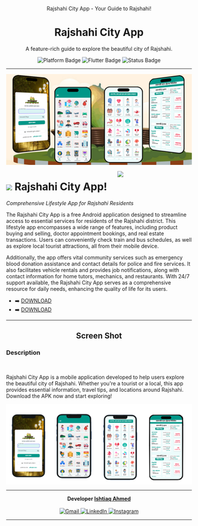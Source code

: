 <p align="center"> Rajshahi City App - Your Guide to Rajshahi!</p> 
<h1 align="center">Rajshahi City App</h1>
<p align="center">
  A feature-rich guide to explore the beautiful city of Rajshahi.<br>
</p>
<p align="center">
  <img src="https://img.shields.io/badge/Platform-Android-green?style=flat&logo=android&logoColor=white" alt="Platform Badge">
  <img src="https://img.shields.io/badge/Flutter-Built-blue?style=flat&logo=flutter&logoColor=white" alt="Flutter Badge">
  <img src="https://img.shields.io/badge/Status-Active-brightgreen?style=flat&logo=github" alt="Status Badge">
</p>

---

<!-- Your content here -->
<!-- Example: Features, Installation, Screenshots, etc. -->

<!--Banner-->
![Withishtiaq Banner Image](./feature.png)

<!--Night Owl image-->
<div>
  <img align="right" width="40%" src="https://blogger.googleusercontent.com/img/b/R29vZ2xl/AVvXsEhkjOqlg80tpCN9IxUsigRLpexUAK_mSta8sVFJdAw4nkOB88nPG-vbqpYLZWeopqOpOt8KiKTDlKKM3jBO0eZlOi9SaKgXVBYrqCEjviu2_1pulfmd1Ueob3V9_2CyMBMMLk8Y-aGb9faZzw-dzzC-LhRG85gp04m9ksvfJwSxxV8lmp1fNdVH5ZdNY9pc/s16000/512_512.png">
</div>

<!--Header Name-->
# <img src="https://images-wixmp-ed30a86b8c4ca887773594c2.wixmp.com/f/072fa096-b852-4161-ae5d-8f42f037c051/d3jae6h-5cbe2b8c-5efc-4dbe-ab37-f10fea30b54e.gif?token=eyJ0eXAiOiJKV1QiLCJhbGciOiJIUzI1NiJ9.eyJzdWIiOiJ1cm46YXBwOjdlMGQxODg5ODIyNjQzNzNhNWYwZDQxNWVhMGQyNmUwIiwiaXNzIjoidXJuOmFwcDo3ZTBkMTg4OTgyMjY0MzczYTVmMGQ0MTVlYTBkMjZlMCIsIm9iaiI6W1t7InBhdGgiOiJcL2ZcLzA3MmZhMDk2LWI4NTItNDE2MS1hZTVkLThmNDJmMDM3YzA1MVwvZDNqYWU2aC01Y2JlMmI4Yy01ZWZjLTRkYmUtYWIzNy1mMTBmZWEzMGI1NGUuZ2lmIn1dXSwiYXVkIjpbInVybjpzZXJ2aWNlOmZpbGUuZG93bmxvYWQiXX0.CW6zj6e7taTRRSh2szdisVuK7ZxkQbNYOEoXdgyp_yE" width="35"/> Rajshahi City App! 
*Comprehensive Lifestyle App for Rajshahi Residents*
<br /> 

<!--Start Intro-->               
<p align="left">The Rajshahi City App is a free Android application designed to streamline access to essential services for residents of the Rajshahi district. This lifestyle app encompasses a wide range of features, including product buying and selling, doctor appointment bookings, and real estate transactions. Users can conveniently check train and bus schedules, as well as explore local tourist attractions, all from their mobile device. 

Additionally, the app offers vital community services such as emergency blood donation assistance and contact details for police and fire services. It also facilitates vehicle rentals and provides job notifications, along with contact information for home tutors, mechanics, and restaurants. With 24/7 support available, the Rajshahi City App serves as a comprehensive resource for daily needs, enhancing the quality of life for its users.


 </p>


- ➡️ [DOWNLOAD](https://www.upload-apk.com/en/Woy6bPjltEijrZr)
- ➡️ [DOWNLOAD](https://withishtiaq.itch.io/rajshahi-city) 
<!--End Intro-->

<!--Profile Count Badge-->

---


<!--Languages and Tools Section-->       
<h2 align="center">Screen Shot</h2> 
<h3 align="left"> Description </h3> <br>
<p>Rajshahi City App is a mobile application developed to help users explore the beautiful city of Rajshahi. Whether you're a tourist or a local, this app provides essential information, travel tips, and locations around Rajshahi. Download the APK now and start exploring!</p>
<picture>

  <img align="center" alt="GIF description" src="./trnst.png">
</picture>
<br />


  
---

<p align="center">
  <b>Developer <a href="https://www.linkedin.com/in/withishtiaq/" target="_blank">Ishtiaq Ahmed</a></b><br><br>
  <a href="mailto:withishtiaq@gmail.com">
    <img src="https://img.shields.io/badge/Gmail-withishtiaq@gmail.com-D14836?style=flat&logo=gmail&logoColor=white" alt="Gmail">
  </a>
  <a href="https://www.linkedin.com/in/withishtiaq/">
    <img src="https://img.shields.io/badge/LinkedIn-Ishtiaq%20Ahmed-0077B5?style=flat&logo=linkedin&logoColor=white" alt="LinkedIn">
  </a>
  <a href="https://www.instagram.com/withishtiaq/?igsh=NzlmcjZ6dmI1dzNl#">
    <img src="https://img.shields.io/badge/Instagram-@withishtiaq-E4405F?style=flat&logo=instagram&logoColor=white" alt="Instagram">
  </a>
</p>

---

